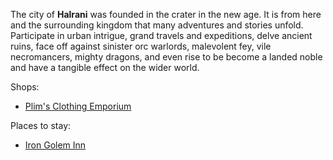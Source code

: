 The city of **Halrani** was founded in the crater in the new age. It is from here and the surrounding kingdom that many adventures and stories unfold. Participate in urban intrigue, grand travels and expeditions, delve ancient ruins, face off against sinister orc warlords, malevolent fey, vile necromancers, mighty dragons, and even rise to be become a landed noble and have a tangible effect on the wider world.

Shops:
- [Plim's Clothing Emporium](</lathernia/halrani/plims-clothing-emporium>)

Places to stay:
- [Iron Golem Inn](</lathernia/halrani/iron-golem-inn>)